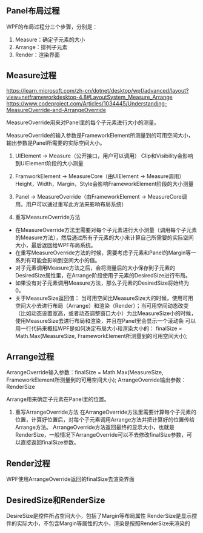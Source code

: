 ## Panel布局过程

WPF的布局过程分三个步骤，分别是：
1.  Measure：确定子元素的大小
2.  Arrange：排列子元素
3.  Render：渲染界面

## Measure过程
https://learn.microsoft.com/zh-cn/dotnet/desktop/wpf/advanced/layout?view=netframeworkdesktop-4.8#LayoutSystem_Measure_Arrange
https://www.codeproject.com/Articles/1034445/Understanding-MeasureOverride-and-ArrangeOverride

MeasureOverride用来对Panel里的每个子元素进行大小的测量。

MeasureOverride的输入参数是FrameworkElement所测量到的可用空间大小，输出参数是Panel所需要的实际空间大小。

1. UIElement -> Measure（公开接口，用户可以调用）
Clip和Visibility会影响到UIElement阶段的大小测量

2. FramworkElement -> MeasureCore（由UIElement -> Measure调用）
Height，Width，Margin，Style会影响FrameworkElement阶段的大小测量

3. Panel -> MeasureOverride（由FrameworkElement -> MeasureCore调用。用户可以通过重写此方法来影响布局系统）

4. 重写MeasureOverride方法
* 在MeasureOverride方法里需要对每个子元素进行大小测量（调用每个子元素的Measure方法），然后通过所有子元素的大小来计算自己所需要的实际空间大小，最后返回给WPF布局系统。
* 在重写MeasureOverride方法的时候，需要考虑子元素和Panel的Margin等一系列有可能会影响到空间大小的值。
* 对子元素调用Measure方法之后，会将测量后的大小保存到子元素的DesiredSize属性里，在Arrange阶段使用子元素的DesiredSize进行布局。
* 如果没有对子元素调用Measure方法，那么子元素的DesiredSize将始终为0。
* 关于MeasureSize返回值：
当可用空间比MeasureSize大的时候，使用可用空间大小去进行布局（Arrange）和渲染（Render）；当可用空间动态改变（比如动态设置宽高，或者动态调整窗口大小）为比MeasureSize小的时候，使用MeasureSize去进行布局和渲染，并且在Panel里会显示一个滚动条
可以用一行代码来概括WPF是如何决定布局大小和渲染大小的：
finalSize = Math.Max(MeasureSize, FrameworkElement所测量到的可用空间大小);


## Arrange过程

ArrangeOverride输入参数：finalSize = Math.Max(MeasureSize, FrameworkElement所测量到的可用空间大小);
ArrangeOverride输出参数：RenderSize

Arrange用来确定子元素在Panel里的位置。

1. 重写ArrangeOverride方法
在ArrangeOverride方法里需要计算每个子元素的位置，计算好位置后，对每个子元素调用Arrange方法并把计算好的位置传给Arrange方法。
ArrangeOverride方法返回最终的显示大小，也就是RenderSize，一般情况下ArrangeOverride可以不去修改finalSize参数，可以直接返回finalSize参数。

## Render过程

WPF使用ArrangeOverride返回的finalSize去渲染界面

## DesiredSize和RenderSize

DesireSize是控件所占空间大小，包括了Margin等布局属性
RenderSize是显示控件的实际大小，不包含Margin等属性的大小，渲染是按照RenderSize来渲染的
